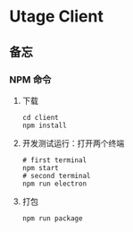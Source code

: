 # Utage Client

## 备忘

### NPM 命令

1. 下载

    ```shell
    cd client
    npm install
    ```

2. 开发测试运行：打开两个终端

    ```shell
    # first terminal
    npm start
    # second terminal
    npm run electron
    ```

3. 打包

    ```shell
    npm run package
    ```
